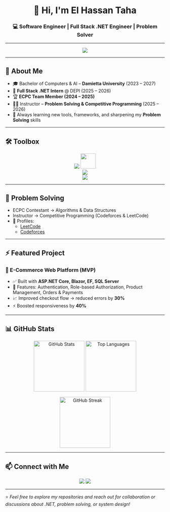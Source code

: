 <!-- Profile README for El Hassan Taha -->

<h1 align="center">👋 Hi, I'm El Hassan Taha</h1>
<h3 align="center">💻 Software Engineer | Full Stack .NET Engineer | Problem Solver</h3>

---

<p align="center">
  <img src="https://readme-typing-svg.herokuapp.com?size=22&duration=4000&color=F75C7E&center=true&vCenter=true&width=600&lines=Full+Stack+.NET+Engineer;Problem+Solver+%26+Competitor;Always+Learning+%26+Building;Clean+Code+%7C+Scalable+Apps+%7C+Teamwork" />
</p>

---

## 🚀 About Me
- 🎓 Bachelor of Computers & AI – **Damietta University** (2023 – 2027)  
- 💼 **Full Stack .NET Intern** @ DEPI (2025 – 2026)  
- 🏆 **ECPC Team Member (2024 – 2025)**  
- 👨‍🏫 Instructor – **Problem Solving & Competitive Programming** (2025 – 2026)  
- 🌱 Always learning new tools, frameworks, and sharpening my **Problem Solving** skills
  
---

## 🛠 Toolbox  

<p align="center">
  <!-- Backend -->
  <img src="https://skillicons.dev/icons?i=cs,dotnet,visualstudio,mysql" />
  <img src="https://img.shields.io/badge/SQL%20Server-CC2927?style=for-the-badge&logo=microsoftsqlserver&logoColor=white" height="48"/>
  <br/>
  <!-- Frontend -->
  <img src="https://skillicons.dev/icons?i=html,css,js,angular,bootstrap" />
  <br/>
  <!-- Tools -->
  <img src="https://skillicons.dev/icons?i=git,github,docker,postman,vscode,linux" />
</p>

---

## 🧩 Problem Solving  
- ECPC Contestant → Algorithms & Data Structures  
- Instructor → Competitive Programming (Codeforces & LeetCode)  
- 🔗 Profiles:  
  - [LeetCode](https://leetcode.com/)  
  - [Codeforces](https://codeforces.com/profile/)  

---

## ⚡ Featured Project  

### 🛒 E-Commerce Web Platform (MVP)  
- ✅ Built with **ASP.NET Core, Blazor, EF, SQL Server**  
- 🔑 Features: Authentication, Role-based Authorization, Product Management, Orders & Payments  
- 📈 Improved checkout flow → reduced errors by **30%**  
- ⚡ Boosted responsiveness by **40%**

---

## 📊 GitHub Stats  

<p align="center">
  <img src="https://github-readme-stats.vercel.app/api?username=El-Hassan-Taha&show_icons=true&theme=radical" alt="GitHub Stats" height="160"/>
  <img src="https://github-readme-stats.vercel.app/api/top-langs/?username=El-Hassan-Taha&layout=compact&theme=radical" alt="Top Languages" height="160"/>
</p>

<p align="center">
  <img src="https://github-readme-streak-stats.herokuapp.com?user=El-Hassan-Taha&theme=radical&hide_border=true" alt="GitHub Streak" height="160"/>
</p>

---

## 📫 Connect with Me  

<p align="center">
  <a href="https://www.linkedin.com/in/el-hassan-taha/"><img src="https://img.shields.io/badge/LinkedIn-0A66C2?style=for-the-badge&logo=linkedin&logoColor=white"/></a>
  <a href="mailto:hassantaha7t@gmail.com"><img src="https://img.shields.io/badge/Email-D14836?style=for-the-badge&logo=gmail&logoColor=white"/></a>
</p>

---

⭐️ *Feel free to explore my repositories and reach out for collaboration or discussions about .NET, problem solving, or system design!*
